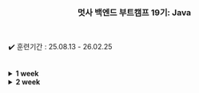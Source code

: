 
<div align="center">

  ### 멋사 백엔드 부트캠프 19기: Java
  
</div>

<br>

✔️ 훈련기간 : 25.08.13 - 26.02.25

<br>

<details>
    <summary><strong>1 week</strong></summary>

```bash
    2025.08.13 
        ├ 14:00 ~ 18:00 오리엔테이션
        └
    2025.08.14
        ├ 
        └
```

</details>


<details>
    <summary><strong>2 week</strong></summary>

```bash
    2025.08.18 
        ├ 
        └
    2025.08.19
        ├ 
        └
    2025.08.20
        ├ 
        └
    2025.08.21
        ├ 
        └
    2025.08.22
        ├ 
        └
```

</details>